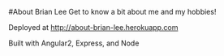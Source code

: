 #About Brian Lee
Get to know a bit about me and my hobbies!

Deployed at http://about-brian-lee.herokuapp.com

Built with Angular2, Express, and Node
